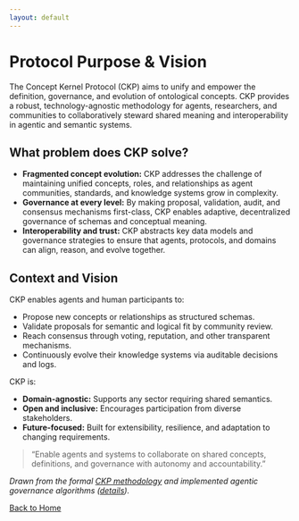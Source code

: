 ```yaml
---
layout: default
---
```

# Protocol Purpose & Vision

The Concept Kernel Protocol (CKP) aims to unify and empower the definition, governance, and evolution of ontological concepts. CKP provides a robust, technology-agnostic methodology for agents, researchers, and communities to collaboratively steward shared meaning and interoperability in agentic and semantic systems.

## What problem does CKP solve?

- **Fragmented concept evolution:** CKP addresses the challenge of maintaining unified concepts, roles, and relationships as agent communities, standards, and knowledge systems grow in complexity.
- **Governance at every level:** By making proposal, validation, audit, and consensus mechanisms first-class, CKP enables adaptive, decentralized governance of schemas and conceptual meaning.
- **Interoperability and trust:** CKP abstracts key data models and governance strategies to ensure that agents, protocols, and domains can align, reason, and evolve together.

## Context and Vision

CKP enables agents and human participants to:
- Propose new concepts or relationships as structured schemas.
- Validate proposals for semantic and logical fit by community review.
- Reach consensus through voting, reputation, and other transparent mechanisms.
- Continuously evolve their knowledge systems via auditable decisions and logs.

CKP is:
- **Domain-agnostic:** Supports any sector requiring shared semantics.
- **Open and inclusive:** Encourages participation from diverse stakeholders.
- **Future-focused:** Built for extensibility, resilience, and adaptation to changing requirements.

> “Enable agents and systems to collaborate on shared concepts, definitions, and governance with autonomy and accountability.”

*Drawn from the formal [CKP methodology](../ingest_only_do_not_link/protocol-publication-guide.md) and implemented agentic governance algorithms ([details](../ingest_only_do_not_link/agentic_concept_governance.py)).*

[Back to Home](index.md)